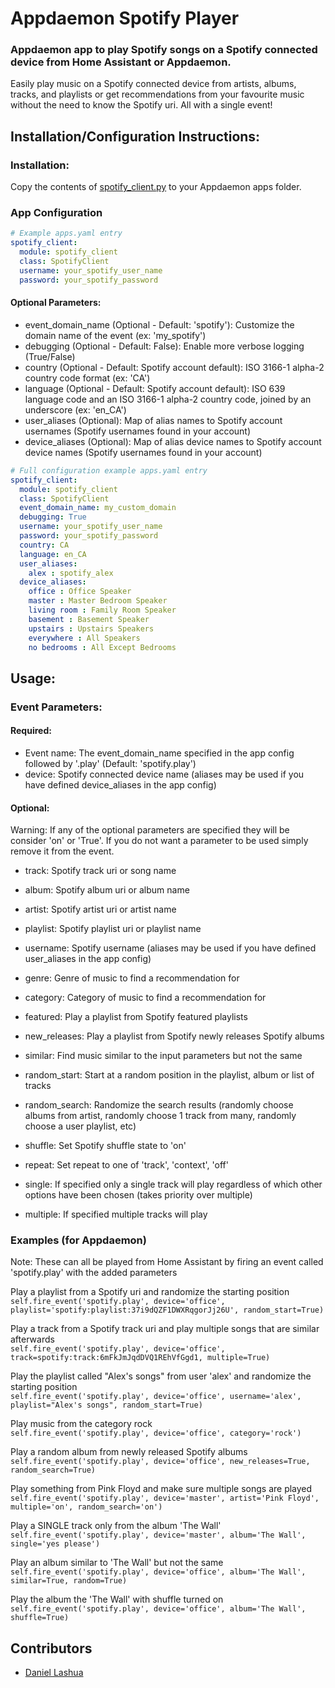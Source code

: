 # Appdaemon Spotify Player

### Appdaemon app to play Spotify songs on a Spotify connected device from Home Assistant or Appdaemon.

Easily play music on a Spotify connected device from artists, albums, tracks, and playlists or get recommendations from your 
favourite music without the need to know the Spotify uri. All with a single event!


## Installation/Configuration Instructions:

### Installation:

Copy the contents of [spotify_client.py](https://github.com/AlexLadd/Appdaemon-Spotify-Player/blob/master/spotify_client.py) to
your Appdaemon apps folder.

### App Configuration

```yaml
# Example apps.yaml entry
spotify_client:
  module: spotify_client
  class: SpotifyClient
  username: your_spotify_user_name
  password: your_spotify_password

```

#### Optional Parameters:
* event_domain_name (Optional - Default: 'spotify'): Customize the domain name of the event (ex: 'my_spotify')
* debugging (Optional - Default: False): Enable more verbose logging (True/False)
* country (Optional - Default: Spotify account default): ISO 3166-1 alpha-2 country code format (ex: 'CA')
* language (Optional - Default: Spotify account default): ISO 639 language code and an ISO 3166-1 alpha-2 country code, joined by an underscore (ex: 'en_CA')
* user_aliases (Optional): Map of alias names to Spotify account usernames (Spotify usernames found in your account)
* device_aliases (Optional): Map of alias device names to Spotify account device names (Spotify usernames found in your account)

```yaml
# Full configuration example apps.yaml entry
spotify_client:
  module: spotify_client
  class: SpotifyClient
  event_domain_name: my_custom_domain
  debugging: True
  username: your_spotify_user_name
  password: your_spotify_password
  country: CA
  language: en_CA
  user_aliases:
    alex : spotify_alex
  device_aliases:
    office : Office Speaker
    master : Master Bedroom Speaker
    living room : Family Room Speaker
    basement : Basement Speaker
    upstairs : Upstairs Speakers
    everywhere : All Speakers
    no bedrooms : All Except Bedrooms
```


## Usage:

### Event Parameters:

#### Required:
* Event name: The event_domain_name specified in the app config followed by '.play' (Default: 'spotify.play')
* device: Spotify connected device name (aliases may be used if you have defined device_aliases in the app config)

#### Optional:
Warning: If any of the optional parameters are specified they will be consider 'on' or 'True'. If you do not want a
parameter to be used simply remove it from the event.

* track: Spotify track uri or song name
* album: Spotify album uri or album name
* artist: Spotify artist uri or artist name
* playlist: Spotify playlist uri or playlist name

* username: Spotify username (aliases may be used if you have defined user_aliases in the app config)
* genre: Genre of music to find a recommendation for
* category: Category of music to find a recommendation for 
* featured: Play a playlist from Spotify featured playlists
* new_releases: Play a playlist from Spotify newly releases Spotify albums
* similar: Find music similar to the input parameters but not the same

* random_start: Start at a random position in the playlist, album or list of tracks
* random_search: Randomize the search results (randomly choose albums from artist, randomly choose 1 track from many, randomly choose a user playlist, etc)
* shuffle: Set Spotify shuffle state to 'on'
* repeat: Set repeat to one of 'track', 'context', 'off'
* single: If specified only a single track will play regardless of which other options have been chosen (takes priority over multiple)
* multiple: If specified multiple tracks will play

### Examples (for Appdaemon)
Note: These can all be played from Home Assistant by firing an event called 'spotify.play' with the added parameters

Play a playlist from a Spotify uri and randomize the starting position  
```self.fire_event('spotify.play', device='office', playlist='spotify:playlist:37i9dQZF1DWXRqgorJj26U', random_start=True)```

Play a track from a Spotify track uri and play multiple songs that are similar afterwards  
```self.fire_event('spotify.play', device='office', track=spotify:track:6mFkJmJqdDVQ1REhVfGgd1, multiple=True)```

Play the playlist called "Alex's songs" from user 'alex' and randomize the starting position  
```self.fire_event('spotify.play', device='office', username='alex', playlist="Alex's songs", random_start=True)```

Play music from the category rock  
```self.fire_event('spotify.play', device='office', category='rock')```

Play a random album from newly released Spotify albums  
```self.fire_event('spotify.play', device='office', new_releases=True, random_search=True)```

Play something from Pink Floyd and make sure multiple songs are played  
```self.fire_event('spotify.play', device='master', artist='Pink Floyd', multiple='on', random_search='on')```

Play a SINGLE track only from the album 'The Wall'   
```self.fire_event('spotify.play', device='master', album='The Wall', single='yes please')```

Play an album similar to 'The Wall' but not the same  
```self.fire_event('spotify.play', device='office', album='The Wall', similar=True, random=True)```

Play the album the 'The Wall' with shuffle turned on  
```self.fire_event('spotify.play', device='office', album='The Wall', shuffle=True)```


## Contributors
* [Daniel Lashua](http://github.com/dlashua)
